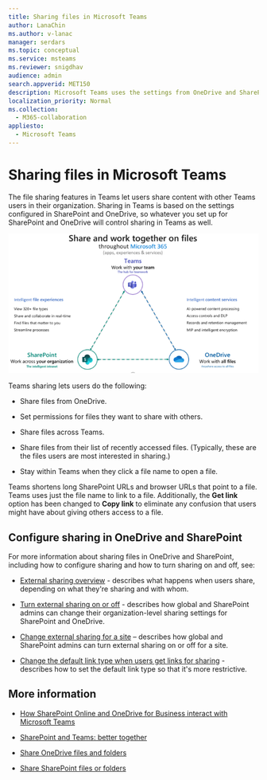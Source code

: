 ```yaml
---
title: Sharing files in Microsoft Teams
author: LanaChin
ms.author: v-lanac
manager: serdars
ms.topic: conceptual
ms.service: msteams
ms.reviewer: snigdhav
audience: admin
search.appverid: MET150
description: Microsoft Teams uses the settings from OneDrive and SharePoint to control sharing.
localization_priority: Normal
ms.collection: 
  - M365-collaboration
appliesto: 
  - Microsoft Teams
---
```


# Sharing files in Microsoft Teams

The file sharing features in Teams let users share content with other Teams users in their organization. Sharing in Teams is based on the settings configured in SharePoint and OneDrive, so whatever you set up for SharePoint and OneDrive will control sharing in Teams as well.

![Diagram showing how Teams, SharePoint, and OneDrive work together](media/teams-share-and-work.png)

Teams sharing lets users do the following:

- Share files from OneDrive.

- Set permissions for files they want to share with others.

- Share files across Teams.

- Share files from their list of recently accessed files. (Typically, these are the files users are most interested in sharing.)

- Stay within Teams when they click a file name to open a file.

Teams shortens long SharePoint URLs and browser URLs that point to a file. Teams uses just the file name to link to a file. Additionally, the **Get link** option has been changed to **Copy link** to eliminate any confusion that users might have about giving others access to a file.

## Configure sharing in OneDrive and SharePoint

For more information about sharing files in OneDrive and SharePoint, including how to configure sharing and how to turn sharing on and off, see:

- [External sharing overview](https://docs.microsoft.com/sharepoint/external-sharing-overview) - describes what happens when users share, depending on what they're sharing and with whom.

- [Turn external sharing on or off](https://docs.microsoft.com/sharepoint/turn-external-sharing-on-or-off) - describes how global and SharePoint admins can change their organization-level sharing settings for SharePoint and OneDrive.

- [Change external sharing for a site](https://docs.microsoft.com/sharepoint/change-external-sharing-site) – describes how global and SharePoint admins can turn external sharing on or off for a site.

- [Change the default link type when users get links for sharing](https://docs.microsoft.com/sharepoint/change-default-sharing-link) - describes how to set the default link type so that it's more restrictive.

## More information

- [How SharePoint Online and OneDrive for Business interact with Microsoft Teams](sharepoint-onedrive-interact.md)

- [SharePoint and Teams: better together](https://techcommunity.microsoft.com/t5/Microsoft-SharePoint-Blog/SharePoint-and-Teams-Better-Together/ba-p/189593)

- [Share OneDrive files and folders](https://support.office.com/article/Share-OneDrive-files-and-folders-9fcc2f7d-de0c-4cec-93b0-a82024800c07#OS_Type=OneDrive_-_Business)

- [Share SharePoint files or folders](https://support.office.com/article/share-sharepoint-files-or-folders-1fe37332-0f9a-4719-970e-d2578da4941c)
